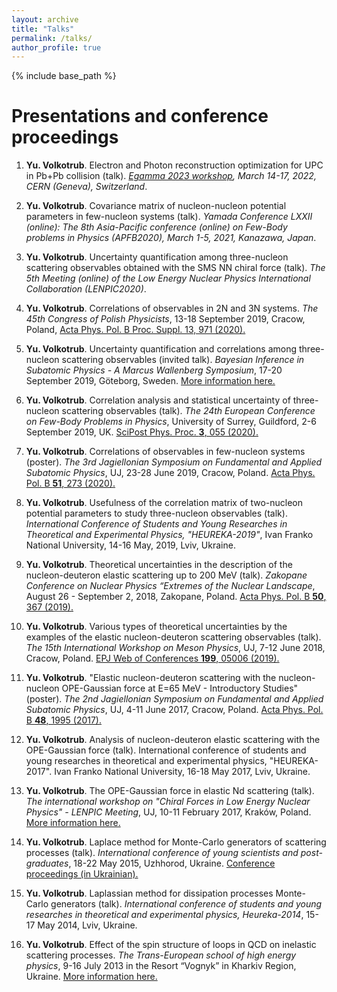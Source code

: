```yaml
---
layout: archive
title: "Talks"
permalink: /talks/
author_profile: true
---
```


{% include base_path %}

Presentations and conference proceedings
======

1. **Yu. Volkotrub**. Electron and Photon reconstruction optimization for UPC in Pb+Pb collision (talk). *[Egamma 2023 workshop](https://indico.cern.ch/event/1245976/), March 14-17, 2022, CERN (Geneva), Switzerland*. 

1. **Yu. Volkotrub**. Covariance matrix of nucleon-nucleon potential parameters in few-nucleon systems (talk). *Yamada Conference LXXII (online): The 8th Asia-Pacific conference (online) on Few-Body problems in Physics (APFB2020), March 1-5, 2021, Kanazawa, Japan*.

1. **Yu. Volkotrub**. Uncertainty quantification among three-nucleon scattering observables obtained with the SMS NN chiral force (talk). *The 5th Meeting (online) of the Low Energy Nuclear Physics International Collaboration (LENPIC2020)*.

1. **Yu. Volkotrub**. Correlations of observables in 2N and 3N systems. *The 45th Congress of Polish Physicists*, 13-18 September 2019, Cracow, Poland, [Acta Phys. Pol. B Proc. Suppl. 13, 971 (2020).](https://www.actaphys.uj.edu.pl/fulltext?series=Sup&vol=13&page=971)

1. **Yu. Volkotrub**. Uncertainty quantification and correlations among three-nucleon scattering observables (invited talk). *Bayesian Inference in Subatomic Physics - A Marcus Wallenberg Symposium*, 17-20 September 2019, Göteborg, Sweden. [More information here.](https://www.chalmers.se/en/conference/Bayesian%20Inference%20in%20Subatomic%20Physics/Pages/default.aspx)

1. **Yu. Volkotrub**. Correlation analysis and statistical uncertainty of three-nucleon scattering observables (talk). *The 24th European Conference on Few-Body Problems in Physics*, University of Surrey, Guildford, 2-6 September 2019, UK. [SciPost Phys. Proc. **3**, 055 (2020).](https://scipost.org/SciPostPhysProc.3.055/pdf)

1. **Yu. Volkotrub**. Correlations of observables in few-nucleon systems (poster). *The 3rd Jagiellonian Symposium on Fundamental and Applied Subatomic Physics*, UJ, 23-28 June 2019, Cracow, Poland. [Acta Phys. Pol. B **51**, 273 (2020).](https://www.actaphys.uj.edu.pl/fulltext?series=Reg&vol=51&page=273)

1. **Yu. Volkotrub**. Usefulness of the correlation matrix of two-nucleon potential parameters to study three-nucleon observables (talk). *International Conference of Students and Young Researches in Theoretical and Experimental Physics, "HEUREKA-2019"*, Ivan Franko National University, 14-16 May, 2019, Lviv, Ukraine.

1. **Yu. Volkotrub**. Theoretical uncertainties in the description of the nucleon-deuteron elastic scattering up to 200 MeV (talk). *Zakopane Conference on Nuclear Physics “Extremes of the Nuclear Landscape*, August 26 - September 2, 2018, Zakopane, Poland. [Acta Phys. Pol. B **50**, 367 (2019).](https://www.actaphys.uj.edu.pl/fulltext?series=Reg&vol=50&page=367)

1. **Yu. Volkotrub**. Various types of theoretical uncertainties by the examples of the elastic nucleon-deuteron scattering observables (talk). *The 15th International Workshop on Meson Physics*, UJ, 7-12 June 2018, Cracow, Poland. [EPJ Web of Conferences **199**, 05006 (2019).](https://www.epj-conferences.org/articles/epjconf/pdf/2019/04/epjconf_meson2019_05006.pdf)

1. **Yu. Volkotrub**. "Elastic nucleon-deuteron scattering with the nucleon-nucleon OPE-Gaussian force at E=65 MeV - Introductory Studies" (poster). *The 2nd Jagiellonian Symposium on Fundamental and Applied Subatomic Physics*, UJ, 4-11 June 2017, Cracow, Poland. [Acta Phys. Pol. B **48**, 1995 (2017).](https://www.actaphys.uj.edu.pl/fulltext?series=Reg&vol=48&page=1995)

1. **Yu. Volkotrub**. Analysis of nucleon-deuteron elastic scattering with the OPE-Gaussian force (talk). International conference of students and young researches in theoretical and experimental physics, "HEUREKA-2017". Ivan Franko National University, 16-18 May 2017, Lviv, Ukraine.

1. **Yu. Volkotrub**. The OPE-Gaussian force in elastic Nd scattering (talk). *The international workshop on "Chiral Forces in Low Energy Nuclear Physics" - LENPIC Meeting*, UJ, 10-11 February 2017, Kraków, Poland. [More information here.](https://arxiv.org/pdf/1705.01530.pdf)

1. **Yu. Volkotrub**. Laplace method for Monte-Carlo generators of scattering processes (talk). *International conference of young scientists and post-graduates*, 18-22 May 2015, Uzhhorod, Ukraine. [Conference proceedings (in Ukrainian).](https://physics.uz.ua/en/journals/vipusk-38-2015)

1. **Yu. Volkotrub**. Laplassian method for dissipation processes Monte-Carlo generators (talk). *International conference of students and young researches in theoretical and experimental physics, Heureka-2014*, 15-17 May 2014, Lviv, Ukraine.

1. **Yu. Volkotrub**. Effect of the spin structure of loops in QCD on inelastic scattering processes. *The Trans-European school of high energy physics*, 9-16 July 2013 in the Resort “Vognyk” in Kharkiv Region, Ukraine. [More information here.](https://teschool13.lal.in2p3.fr/)

